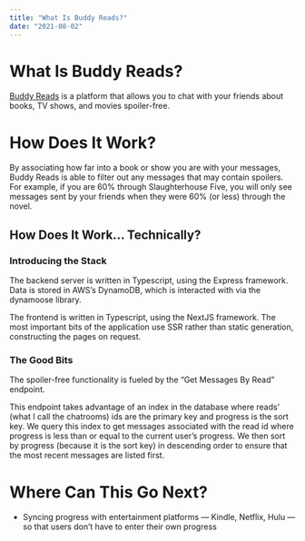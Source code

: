 ```yaml
---
title: "What Is Buddy Reads?"
date: "2021-08-02"
---
```


# What Is Buddy Reads?
[Buddy Reads](https://buddy-reads-frontend.vercel.app) is a platform that allows you to chat with your friends about books, TV shows, and movies spoiler-free.

# How Does It Work?
By associating how far into a book or show you are with your messages, Buddy Reads is able to filter out any messages that may contain spoilers. For example, if you are 60% through Slaughterhouse Five, you will only see messages sent by your friends when they were 60% (or less) through the novel.

## How Does It Work… Technically?
### Introducing the Stack
The backend server is written in Typescript, using the Express framework.  Data is stored in AWS’s DynamoDB, which is interacted with via the dynamoose library.

The frontend is written in Typescript, using the NextJS framework. The most important bits of the application use SSR rather than static generation, constructing the pages on request.

### The Good Bits
The spoiler-free functionality is fueled by the “Get Messages By Read” endpoint.

This endpoint takes advantage of an index in the database where reads’ (what I call the chatrooms) ids are the primary key and progress is the sort key. We query this index to get messages associated with the read id where progress is less than or equal to the current user’s progress. We then sort by progress (because it is the sort key) in descending order to ensure that the most recent messages are listed first.

# Where Can This Go Next?
* Syncing progress with entertainment platforms — Kindle, Netflix, Hulu — so that users don’t have to enter their own progress

